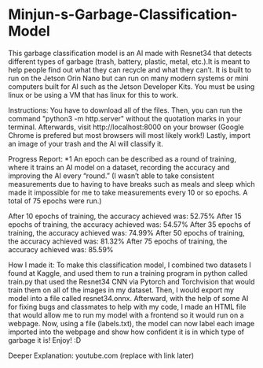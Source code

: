 # Minjun-s-Garbage-Classification-Model
This garbage classification model is an AI made with Resnet34 that detects different types of garbage (trash, battery, plastic, metal, etc.).It is meant to help people find out what they can recycle and what they can’t. It is built to run on the Jetson Orin Nano but can run on many modern systems or mini computers built for AI such as the Jetson Developer Kits. You must be using linux or be using a VM that has linux for this to work. 

Instructions:
    You have to download all of the files. Then, you can run the command "python3 -m http.server" without the quotation marks in your terminal. Afterwards, visit http://localhost:8000 on your browser (Google Chrome is prefered but most browsers will most likely work!) Lastly, import an image of your trash and the AI will classify it.


Progress Report:
    *1 An epoch can be described as a round of training, where it trains an AI model on a dataset, recording the accuracy and improving the AI every “round.”
(I wasn’t able to take consistent measurements due to having to have breaks such as meals and sleep which made it impossible for me to take measurements every 10 or so epochs. A total of 75 epochs were run.)

After 10 epochs of training, the accuracy achieved was: 52.75%
After 15 epochs of training, the accuracy achieved was: 54.57%
After 35 epochs of training, the accuracy achieved was: 74.99%
After 50 epochs of training, the accuracy achieved was: 81.32%
After 75 epochs of training, the accuracy achieved was: 85.59%


How I made it:
    To make this classification model, I combined two datasets I found at Kaggle, and used them to run a training program in python called train.py that used the Resnet34 CNN via Pytorch and Torchvision that would train them on all of the images in my dataset. Then, I would export my model into a file called resnet34.onnx. Afterward, with the help of some AI for fixing bugs and classmates to help with my code, I made an HTML file that would allow me to run my model with a frontend so it would run on a webpage. Now, using a file (labels.txt), the model can now label each image imported into the webpage and show how confident it is in which type of garbage it is! Enjoy! :D

Deeper Explanation:
youtube.com (replace with link later)
